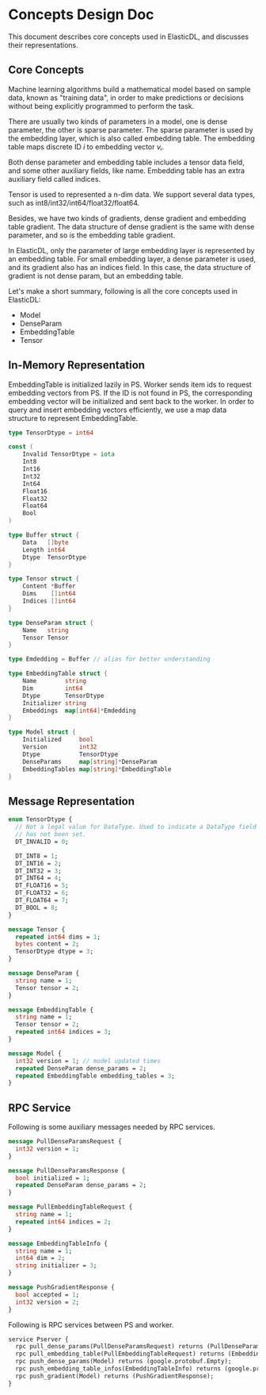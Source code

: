 # Concepts Design Doc

This document describes core concepts used in ElasticDL, and discusses their representations.

## Core Concepts

Machine learning algorithms build a mathematical model based on sample data, known as "training data", in order to make predictions or decisions without being explicitly programmed to perform the task.

There are usually two kinds of parameters in a model, one is dense parameter, the other is sparse parameter. The sparse parameter is used by the embedding layer, which is also called embedding table. The embedding table maps discrete ID *i* to embedding vector *vᵢ*.

Both dense parameter and embedding table includes a tensor data field, and some other auxiliary fields, like name. Embedding table has an extra auxiliary field called indices.

Tensor is used to represented a n-dim data. We support several data types, such as int8/int32/int64/float32/float64.

Besides, we have two kinds of gradients, dense gradient and embedding table gradient. The data structure of dense gradient is the same with dense parameter, and so is the embedding table gradient.

In ElasticDL, only the parameter of large embedding layer is represented by an embedding table. For small embedding layer, a dense parameter is used, and its gradient also has an indices field. In this case, the data structure of gradient is not dense param, but an embedding table.

Let's make a short summary, following is all the core concepts used in ElasticDL:

- Model
- DenseParam
- EmbeddingTable
- Tensor

## In-Memory Representation

EmbeddingTable is initialized lazily in PS. Worker sends item ids to request embedding vectors from PS. If the ID is not found in PS, the corresponding embedding vector will be initialized and sent back to the worker. In order to query and insert embedding vectors efficiently, we use a map data structure to represent EmbeddingTable.

```go
type TensorDtype = int64

const (
    Invalid TensorDtype = iota
    Int8 
    Int16
    Int32
    Int64
    Float16
    Float32
    Float64
    Bool
)

type Buffer struct {
    Data   []byte
    Length int64
    Dtype  TensorDtype
}

type Tensor struct {
    Content *Buffer
    Dims    []int64
    Indices []int64
}

type DenseParam struct {
    Name   string
    Tensor Tensor
}

type Emdedding = Buffer // alias for better understanding

type EmbeddingTable struct {
    Name        string
    Dim         int64
    Dtype       TensorDtype
    Initializer string
    Embeddings  map[int64]*Emdedding
}

type Model struct {
    Initialized     bool
    Version         int32
    Dtype           TensorDtype
    DenseParams     map[string]*DenseParam
    EmbeddingTables map[string]*EmbeddingTable
}
```


## Message Representation

```proto
enum TensorDtype {
  // Not a legal value for DataType. Used to indicate a DataType field
  // has not been set.
  DT_INVALID = 0;

  DT_INT8 = 1;
  DT_INT16 = 2;
  DT_INT32 = 3;
  DT_INT64 = 4;
  DT_FLOAT16 = 5;
  DT_FLOAT32 = 6;
  DT_FLOAT64 = 7;
  DT_BOOL = 8;
}

message Tensor {
  repeated int64 dims = 1;
  bytes content = 2;
  TensorDtype dtype = 3;
}

message DenseParam {
  string name = 1;
  Tensor tensor = 2;
}

message EmbeddingTable {
  string name = 1;
  Tensor tensor = 2;
  repeated int64 indices = 3;
}

message Model {
  int32 version = 1; // model updated times
  repeated DenseParam dense_params = 2;
  repeated EmbeddingTable embedding_tables = 3;
}
```

## RPC Service

Following is some auxiliary messages needed by RPC services.

```proto
message PullDenseParamsRequest {
  int32 version = 1;
}

message PullDenseParamsResponse {
  bool initialized = 1;
  repeated DenseParam dense_params = 2;
}

message PullEmbeddingTableRequest {
  string name = 1;
  repeated int64 indices = 2;
}

message EmbeddingTableInfo {
  string name = 1;
  int64 dim = 2;
  string initializer = 3;
}

message PushGradientResponse {
  bool accepted = 1;
  int32 version = 2;
}
```

Following is RPC services between PS and worker.

```proto
service Pserver {
  rpc pull_dense_params(PullDenseParamsRequest) returns (PullDenseParamsResponse);
  rpc pull_embedding_table(PullEmbeddingTableRequest) returns (EmbeddingTable);
  rpc push_dense_params(Model) returns (google.protobuf.Empty);
  rpc push_embedding_table_infos(EmbeddingTableInfo) returns (google.protobuf.Empty);
  rpc push_gradient(Model) returns (PushGradientResponse);
}
```
